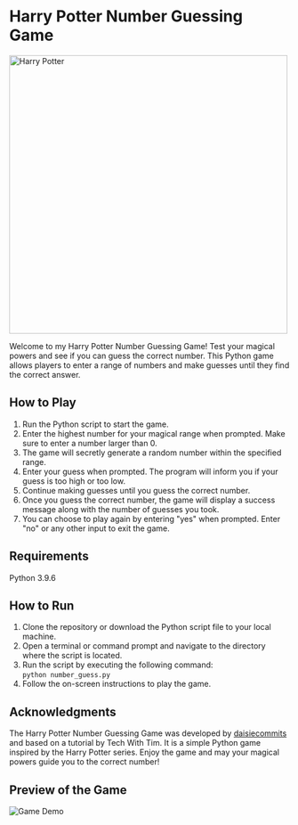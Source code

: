 # Harry Potter Number Guessing Game

<img src="https://wallpapers.com/images/hd/cool-harry-potter-divination-class-4t92m0xrq6ujdh6s.jpg" alt="Harry Potter" width=500>

Welcome to my Harry Potter Number Guessing Game! Test your magical powers and see if you can guess the correct number. This Python game allows players to enter a range of numbers and make guesses until they find the correct answer.

## How to Play

1. Run the Python script to start the game.
2. Enter the highest number for your magical range when prompted. Make sure to enter a number larger than 0.
3. The game will secretly generate a random number within the specified range.
4. Enter your guess when prompted. The program will inform you if your guess is too high or too low.
5. Continue making guesses until you guess the correct number.
6. Once you guess the correct number, the game will display a success message along with the number of guesses you took.
7. You can choose to play again by entering "yes" when prompted. Enter "no" or any other input to exit the game.

## Requirements

Python 3.9.6

## How to Run

1. Clone the repository or download the Python script file to your local machine.
2. Open a terminal or command prompt and navigate to the directory where the script is located.
3. Run the script by executing the following command:  
  ```python number_guess.py```
4. Follow the on-screen instructions to play the game.

## Acknowledgments

The Harry Potter Number Guessing Game was developed by <a href="https://github.com/daisiecommits">daisiecommits</a> and based on a tutorial by Tech With Tim. It is a simple Python game inspired by the Harry Potter series. Enjoy the game and may your magical powers guide you to the correct number!

## Preview of the Game

![Game Demo](nr_quiz_demo.gif)
